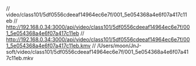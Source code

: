 // video/class101/5df0556cdeeaf14964ec6e7f/001_5e054368a4e6f07a417c11eb
// http://192.168.0.34:3000/api/video/class101/5df0556cdeeaf14964ec6e7f/001_5e054368a4e6f07a417c11eb
// http://192.168.0.34:3000/api/video/class101/5df0556cdeeaf14964ec6e7f/001_5e054368a4e6f07a417c11eb.kmv
// /Users/moon/JnJ-soft/video/class101/5df0556cdeeaf14964ec6e7f/001_5e054368a4e6f07a417c11eb.mkv
